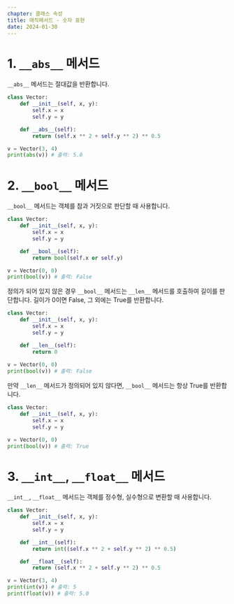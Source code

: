 ```yaml
---
chapter: 클래스 속성
title: 매직메서드 - 숫자 표현
date: 2024-01-30
---
```


# 1. `__abs__` 메서드

`__abs__` 메서드는 절대값을 반환합니다. 

```python
class Vector:
    def __init__(self, x, y):
        self.x = x
        self.y = y

    def __abs__(self):
        return (self.x ** 2 + self.y ** 2) ** 0.5

v = Vector(3, 4)
print(abs(v)) # 출력: 5.0
```

# 2. `__bool__` 메서드

`__bool__` 메서드는 객체를 참과 거짓으로 판단할 때 사용합니다. 

```python
class Vector:
    def __init__(self, x, y):
        self.x = x
        self.y = y

    def __bool__(self):
        return bool(self.x or self.y)

v = Vector(0, 0)
print(bool(v)) # 출력: False
```

정의가 되어 있지 않은 경우 `__bool__` 메서드는 `__len__` 메서드를 호출하여 길이를 판단합니다. 길이가 0이면 False, 그 외에는 True를 반환합니다.

```python
class Vector:
    def __init__(self, x, y):
        self.x = x
        self.y = y

    def __len__(self):
        return 0
        
v = Vector(0, 0)
print(bool(v)) # 출력: False
```

만약 `__len__` 메서드가 정의되어 있지 않다면, `__bool__` 메서드는 항상 True를 반환합니다.

```python
class Vector:
    def __init__(self, x, y):
        self.x = x
        self.y = y

v = Vector(0, 0)
print(bool(v)) # 출력: True
```

# 3. `__int__`, `__float__` 메서드

`__int__`, `__float__` 메서드는 객체를 정수형, 실수형으로 변환할 때 사용합니다.

```python
class Vector:
    def __init__(self, x, y):
        self.x = x
        self.y = y

    def __int__(self):
        return int((self.x ** 2 + self.y ** 2) ** 0.5)

    def __float__(self):
        return (self.x ** 2 + self.y ** 2) ** 0.5

v = Vector(3, 4)
print(int(v)) # 출력: 5
print(float(v)) # 출력: 5.0
```
